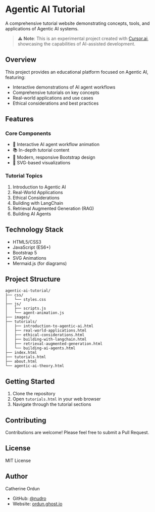 # Agentic AI Tutorial

A comprehensive tutorial website demonstrating concepts, tools, and applications of Agentic AI systems.

> ⚠️ **Note**: This is an experimental project created with [Cursor.ai](https://cursor.ai), showcasing the capabilities of AI-assisted development.

## Overview

This project provides an educational platform focused on Agentic AI, featuring:
- Interactive demonstrations of AI agent workflows
- Comprehensive tutorials on key concepts
- Real-world applications and use cases
- Ethical considerations and best practices

## Features

### Core Components
- 🤖 Interactive AI agent workflow animation
- 📚 In-depth tutorial content
- 🎨 Modern, responsive Bootstrap design
- 🔄 SVG-based visualizations

### Tutorial Topics
1. Introduction to Agentic AI
2. Real-World Applications
3. Ethical Considerations
4. Building with LangChain
5. Retrieval Augmented Generation (RAG)
6. Building AI Agents

## Technology Stack

- HTML5/CSS3
- JavaScript (ES6+)
- Bootstrap 5
- SVG Animations
- Mermaid.js (for diagrams)

## Project Structure

```
agentic-ai-tutorial/
├── css/
│   └── styles.css
├── js/
│   ├── scripts.js
│   └── agent-animation.js
├── images/
├── tutorials/
│   ├── introduction-to-agentic-ai.html
│   ├── real-world-applications.html
│   ├── ethical-considerations.html
│   ├── building-with-langchain.html
│   ├── retrieval-augmented-generation.html
│   └── building-ai-agents.html
├── index.html
├── tutorials.html
├── about.html
└── agentic-ai-theory.html
```

## Getting Started

1. Clone the repository
2. Open `tutorials.html` in your web browser
3. Navigate through the tutorial sections

## Contributing

Contributions are welcome! Please feel free to submit a Pull Request.

## License

MIT License

## Author

Catherine Ordun
- GitHub: [@nudro](https://github.com/nudro)
- Website: [ordun.ghost.io](https://ordun.ghost.io)